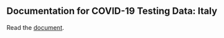## Documentation for COVID-19 Testing Data: Italy

Read the [document](https://pitmonticone.github.io/covid-italy/owid-testing-italy.html).

